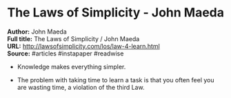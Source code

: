 # The Laws of Simplicity - John Maeda

**Author:** John Maeda  
**Full title:** The Laws of Simplicity / John Maeda  
**URL:** http://lawsofsimplicity.com/los/law-4-learn.html  
**Source:** #articles #instapaper #readwise

- Knowledge makes everything simpler. 
   
- The problem with taking time to learn a task is that you often feel you are wasting time, a violation of the third Law. 
   
